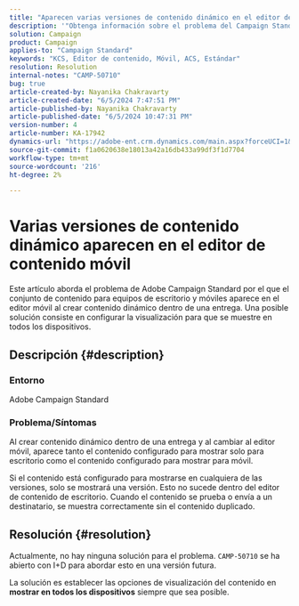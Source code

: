 ```yaml
---
title: "Aparecen varias versiones de contenido dinámico en el editor de contenido móvil"
description: '"Obtenga información sobre el problema del Campaign Standard en el que aparecen varias versiones de contenido dinámico en el editor de contenido móvil".'
solution: Campaign
product: Campaign
applies-to: "Campaign Standard"
keywords: "KCS, Editor de contenido, Móvil, ACS, Estándar"
resolution: Resolution
internal-notes: "CAMP-50710"
bug: true
article-created-by: Nayanika Chakravarty
article-created-date: "6/5/2024 7:47:51 PM"
article-published-by: Nayanika Chakravarty
article-published-date: "6/5/2024 10:47:31 PM"
version-number: 4
article-number: KA-17942
dynamics-url: "https://adobe-ent.crm.dynamics.com/main.aspx?forceUCI=1&pagetype=entityrecord&etn=knowledgearticle&id=17391079-7423-ef11-840b-6045bd006b25"
source-git-commit: f1a0620638e18013a42a16db433a99df3f1d7704
workflow-type: tm+mt
source-wordcount: '216'
ht-degree: 2%

---
```


# Varias versiones de contenido dinámico aparecen en el editor de contenido móvil


Este artículo aborda el problema de Adobe Campaign Standard por el que el conjunto de contenido para equipos de escritorio y móviles aparece en el editor móvil al crear contenido dinámico dentro de una entrega. Una posible solución consiste en configurar la visualización para que se muestre en todos los dispositivos.

## Descripción {#description}


### Entorno

Adobe Campaign Standard

### Problema/Síntomas

Al crear contenido dinámico dentro de una entrega y al cambiar al editor móvil, aparece tanto el contenido configurado para mostrar solo para escritorio como el contenido configurado para mostrar para móvil.

Si el contenido está configurado para mostrarse en cualquiera de las versiones, solo se mostrará una versión. Esto no sucede dentro del editor de contenido de escritorio. Cuando el contenido se prueba o envía a un destinatario, se muestra correctamente sin el contenido duplicado.


## Resolución {#resolution}


Actualmente, no hay ninguna solución para el problema. `CAMP-50710` se ha abierto con I+D para abordar esto en una versión futura.

La solución es establecer las opciones de visualización del contenido en <b>mostrar en todos los dispositivos</b> siempre que sea posible.

